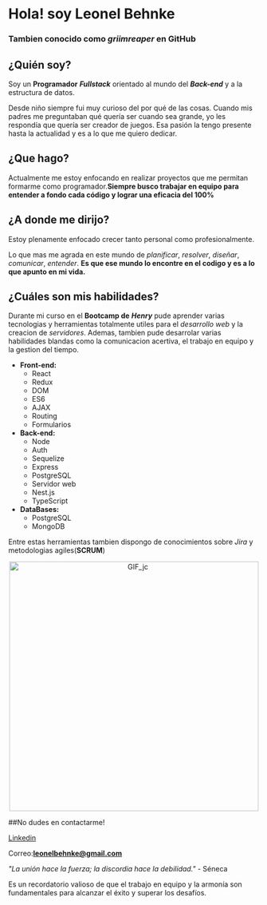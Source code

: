 # **Hola! soy Leonel Behnke**
### Tambien conocido como _griimreaper_ en GitHub

## **¿Quién soy?**
Soy un **Programador** ***Fullstack*** orientado al mundo del ***Back-end*** y a la estructura de datos.

Desde niño siempre fui muy curioso del por qué de las cosas. Cuando mis padres me preguntaban qué quería ser cuando sea grande, yo les respondía que quería ser creador de juegos. Esa pasión la tengo presente hasta la actualidad y es a lo que me quiero dedicar.

## **¿Que hago?**
Actualmente me estoy enfocando en realizar proyectos que me permitan formarme como programador.**Siempre busco trabajar en equipo para entender a fondo cada código y lograr una eficacia del 100%**

## **¿A donde me dirijo?**
Estoy plenamente enfocado crecer tanto personal como profesionalmente.

Lo que mas me agrada en este mundo de *planificar*, *resolver*, *diseñar*, *comunicar*, *entender*.
**Es que ese mundo lo encontre en el codigo y es a lo que apunto en mi vida.**

## **¿Cuáles son mis habilidades?**
Durante mi curso en el **Bootcamp de** ***Henry*** pude aprender varias tecnologias y herramientas totalmente utiles para el *desarrollo web* y la creacion de *servidores*.
Ademas, tambien pude desarrolar varias habilidades blandas como la comunicacion acertiva, el trabajo en equipo y la gestion del tiempo.

- **Front-end:**
  - React                                         
  - Redux                                                               
  - DOM                                                        
  - ES6                                                         
  - AJAX
  - Routing                                        
  - Formularios                           
- **Back-end:**                                                     
  - Node                                        
  - Auth                                                        
  - Sequelize                                          
  - Express                                                       
  - PostgreSQL                                          
  - Servidor web                                                           
  - Nest.js                                   
  - TypeScript                                                           
- **DataBases:**                                                
  - PostgreSQL                                                          
  - MongoDB                                                       

Entre estas herramientas tambien dispongo de conocimientos sobre *Jira* y metodologias agiles(**SCRUM**)

<p align="center">
  <img src="https://78.media.tumblr.com/69b74540b716c22f78bacdff91f02bf2/tumblr_inline_p80m8wJkm61r4kz8i_540.gif" alt="GIF_jc" width="500"/>
</p>

##No dudes en contactarme!

[Linkedin](https://www.linkedin.com/in/leonelbehnkedev/)

Correo:[**leonelbehnke@gmail.com**](mailto:leonelbehnke@gmail.com)

*"La unión hace la fuerza; la discordia hace la debilidad."* - Séneca

Es un recordatorio valioso de que el trabajo en equipo y la armonía son fundamentales para alcanzar el éxito y superar los desafíos.


